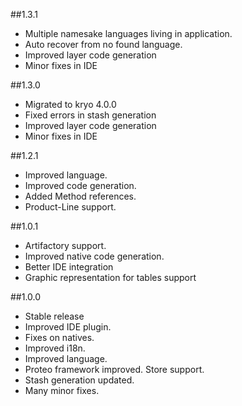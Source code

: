 ##1.3.1
-	Multiple namesake languages living in application.
-	Auto recover from no found language.
-	Improved layer code generation
-	Minor fixes in IDE

##1.3.0
-	Migrated to kryo 4.0.0
-	Fixed errors in stash generation
-	Improved layer code generation
-	Minor fixes in IDE

##1.2.1
-	Improved language.
-	Improved code generation.
-	Added Method references.
-	Product-Line support.

##1.0.1
-	Artifactory support.
-	Improved native code generation.
-	Better IDE integration
-	Graphic representation for tables support

##1.0.0
-   Stable release
-	Improved IDE plugin.
-	Fixes on natives.
-	Improved i18n.
-	Improved language.
-	Proteo framework improved. Store support.
-	Stash generation updated.
-	Many minor fixes.